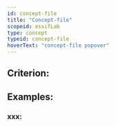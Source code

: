 ```yaml
---
id: concept-file
title: "Concept-file"
scopeid: essifLab
type: concept
typeid: concept-file
hoverText: "concept-file popover"
---
```


## Criterion:

## Examples:

### xxx:

